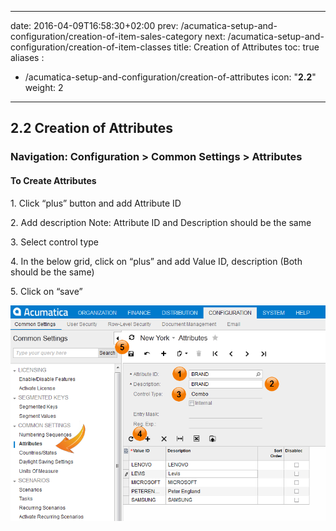 
---
date: 2016-04-09T16:58:30+02:00
prev: /acumatica-setup-and-configuration/creation-of-item-sales-category
next: /acumatica-setup-and-configuration/creation-of-item-classes
title: Creation of Attributes
toc: true
aliases :
  - /acumatica-setup-and-configuration/creation-of-attributes
icon: "<b>2.2</b>"
weight: 2
---

## 2.2 Creation of Attributes

### Navigation: Configuration > Common Settings > Attributes

#### To Create Attributes

  <p>1. Click “plus” button and add Attribute ID</p>
  <p>2. Add description Note: Attribute ID and Description should be the same</p>
  <p>3. Select control type</p>
  <p>4. In the below grid, click on “plus” and add Value ID, description (Both should be the same)</p>
  <p>5. Click on “save”</p>

![Creation of Attributes](images/creation-of-attributes.png?classes=shadow)



